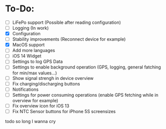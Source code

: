 
# To-Do:
- [ ] LiFePo support (Possible after reading configuration)
- [ ] Logging (In work)
- [x] Configuration
- [ ] Stability improvements (Reconnect device for example)
- [x] MacOS support
- [ ] Add more languages
- [ ] iOS 14 Widget
- [ ] Settings to log GPS Data
- [ ] Settings to enable background operation (GPS, logging, general fatching for min/max values...)
- [ ] Show signal strengh in device overview
- [ ] Fix charging/discharging buttons
- [ ] Notifications
- [ ] Settings for power consuming operations (enable GPS fetching while in overview for example)
- [ ] Fix overview icon for iOS 13
- [ ] Fix NTC Sensor buttons for iPhone 5S screensizes

todo so long I wanna cry
